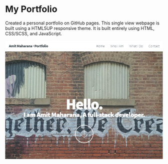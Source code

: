 # My Portfolio

Created a personal portfolio on GitHub pages. This single view webpage is built using a HTML5UP responsive theme.
It is built entirely using HTML, CSS/SCSS, and JavaScript.

![alt text](https://raw.githubusercontent.com/amitmaharana/amitmaharana.github.io/master/images/sample.png)
